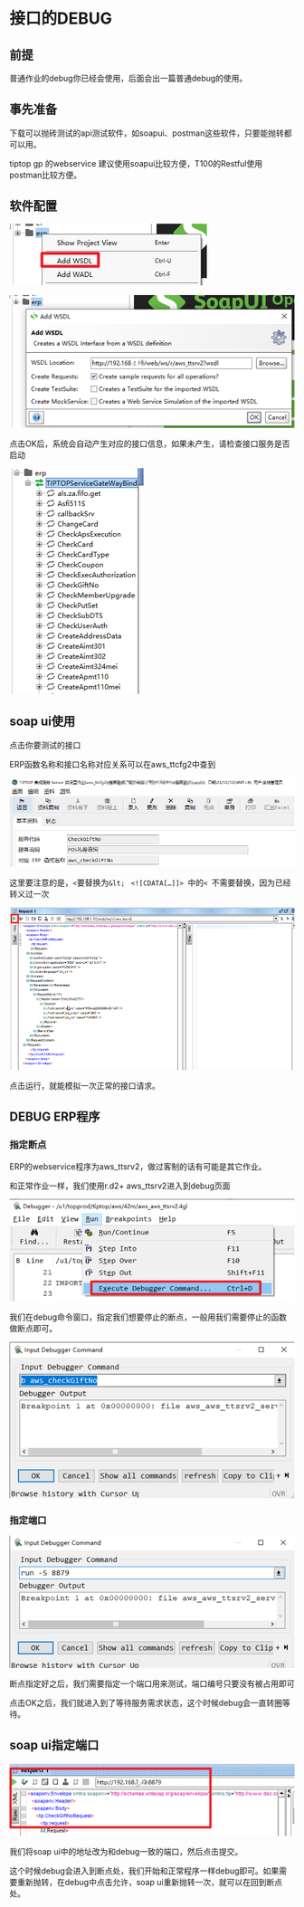 

# 接口的DEBUG

## 前提

普通作业的debug你已经会使用，后面会出一篇普通debug的使用。

## 事先准备

下载可以抛砖测试的api测试软件，如soapui、postman这些软件，只要能抛转都可以用。

tiptop gp 的webservice 建议使用soapui比较方便，T100的Restful使用postman比较方便。

## 软件配置

![UntitledozQKR1vIR.png](./image/UntitledozQKR1vIR.png)

![UntitledokwFRJDSRz.png](./image/UntitledokwFRJDSRz.png)

点击OK后，系统会自动产生对应的接口信息，如果未产生，请检查接口服务是否启动

![UntitledTzwKgJvIgm.png](./image/UntitledTzwKgJvIgm.png)

## soap ui使用

点击你要测试的接口

ERP函数名称和接口名称对应关系可以在aws_ttcfg2中查到

![UntitledTzwKgJvIgZ.png](./image/UntitledTzwKgJvIgZ.png)

这里要注意的是，`<`要替换为`&lt; ` `<![CDATA[…]]> `中的`< `不需要替换，因为已经转义过一次

![UntitledTkQFgJvIgM.png](./image/UntitledTkQFgJvIgM.png)

点击运行，就能模拟一次正常的接口请求。

## DEBUG ERP程序

### 指定断点

ERP的webservice程序为aws_ttsrv2，做过客制的话有可能是其它作业。

和正常作业一样，我们使用r.d2+ aws_ttsrv2进入到debug页面

![UntitledTzwKRJDIg7.png](./image/UntitledTzwKRJDIg7.png)

我们在debug命令窗口，指定我们想要停止的断点，一般用我们需要停止的函数做断点即可。

![UntitledTkwKR1vSgV.png](./image/UntitledTkwKR1vSgV.png)

### 指定端口

![UntitledozQKg1DIRI.png](./image/UntitledozQKg1DIRI.png)

断点指定好之后，我们需要指定一个端口用来测试，端口编号只要没有被占用即可

点击OK之后，我们就进入到了等待服务需求状态，这个时候debug会一直转圈等待。

## soap ui指定端口

![UntitledTzQKR1vIgN.png](./image/UntitledTzQKR1vIgN.png)

我们将soap ui中的地址改为和debug一致的端口，然后点击提交。

这个时候debug会进入到断点处，我们开始和正常程序一样debug即可。如果需要重新抛转，在debug中点击允许，soap ui重新抛转一次，就可以在回到断点处。







